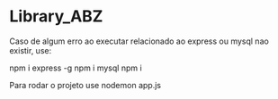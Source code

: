 # Library_ABZ

Caso de algum erro ao executar relacionado ao express ou mysql nao existir, use:

npm i express -g
npm i mysql
npm i



Para rodar o projeto use nodemon app.js
